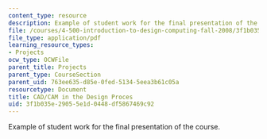 ```yaml
---
content_type: resource
description: Example of student work for the final presentation of the course.
file: /courses/4-500-introduction-to-design-computing-fall-2008/3f1b035e29055e1d0448df5867469c92_final_9.pdf
file_type: application/pdf
learning_resource_types:
- Projects
ocw_type: OCWFile
parent_title: Projects
parent_type: CourseSection
parent_uid: 763ee635-d85e-0fed-5134-5eea3b61c05a
resourcetype: Document
title: CAD/CAM in the Design Proces
uid: 3f1b035e-2905-5e1d-0448-df5867469c92
---
```

Example of student work for the final presentation of the course.

